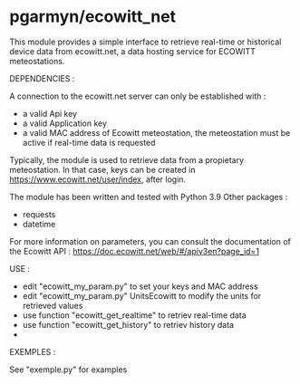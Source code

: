# pgarmyn/ecowitt_net

This module provides a simple interface to retrieve real-time or historical 
device data from ecowitt.net, a data hosting service for ECOWITT meteostations.

DEPENDENCIES :

A connection to the ecowitt.net server can only be established with : 
- a valid Api key
- a valid Application key
- a valid MAC address of Ecowitt meteostation, 
   the meteostation must be active if real-time data is requested

Typically, the module is used to retrieve data from a propietary meteostation.
In that case, keys can be created in https://www.ecowitt.net/user/index, 
after login.

The module has been written and tested with Python 3.9
Other packages : 
- requests
- datetime

For more information on parameters, you can consult the documentation of the Ecowitt API :
https://doc.ecowitt.net/web/#/apiv3en?page_id=1

USE :

- edit "ecowitt_my_param.py" to set your keys and MAC address
- edit "ecowitt_my_param.py" UnitsEcowitt to modify the units for 
      retrieved values
- use function "ecowitt_get_realtime" to retriev real-time data
- use function "ecowitt_get_history" to retriev history data
- 
EXEMPLES :
 
See "exemple.py" for examples
